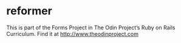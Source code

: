 # reformer

This is part of the Forms Project in The Odin Project’s Ruby on Rails Curriculum. Find it at http://www.theodinproject.com